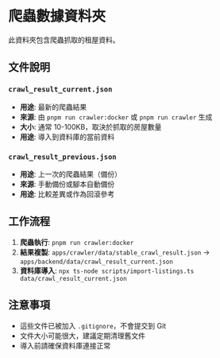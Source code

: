 # 爬蟲數據資料夾

此資料夾包含爬蟲抓取的租屋資料。

## 文件說明

### `crawl_result_current.json`
- **用途**: 最新的爬蟲結果
- **來源**: 由 `pnpm run crawler:docker` 或 `pnpm run crawler` 生成
- **大小**: 通常 10-100KB，取決於抓取的房屋數量
- **用途**: 導入到資料庫的當前資料

### `crawl_result_previous.json`
- **用途**: 上一次的爬蟲結果（備份）
- **來源**: 手動備份或腳本自動備份
- **用途**: 比較差異或作為回滾參考

## 工作流程

1. **爬蟲執行**: `pnpm run crawler:docker`
2. **結果複製**: `apps/crawler/data/stable_crawl_result.json` → `apps/backend/data/crawl_result_current.json`
3. **資料庫導入**: `npx ts-node scripts/import-listings.ts data/crawl_result_current.json`

## 注意事項

- 這些文件已被加入 `.gitignore`，不會提交到 Git
- 文件大小可能很大，建議定期清理舊文件
- 導入前請確保資料庫連接正常 